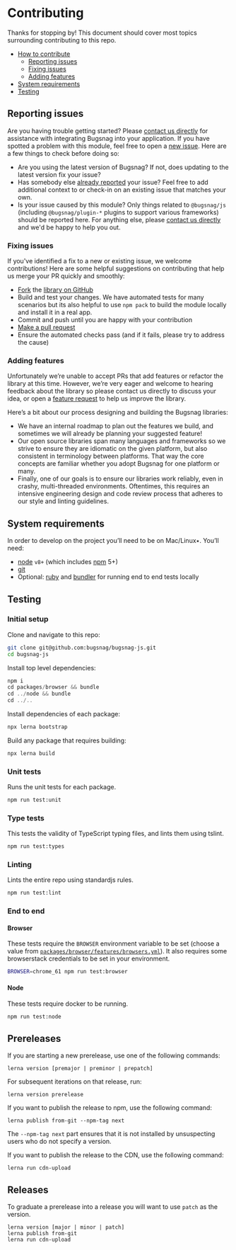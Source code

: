 # Contributing

Thanks for stopping by! This document should cover most topics surrounding contributing to this repo.

* [How to contribute](#how-to-contribute)
  * [Reporting issues](#reporting-issues)
  * [Fixing issues](#fixing-issues)
  * [Adding features](#adding-features)
* [System requirements](#system-requirements)
* [Testing](#testing)

## Reporting issues
Are you having trouble getting started? Please [contact us directly](mailto:support@bugsnag.com?subject=%5BGitHub%5D%20bugsnag-js%20-%20having%20trouble%20getting%20started%20with%20Bugsnag) for assistance with integrating Bugsnag into your application.
If you have spotted a problem with this module, feel free to open a [new issue](https://github.com/bugsnag/bugsnag-js/issues/new?template=Bug_report.md). Here are a few things to check before doing so:

* Are you using the latest version of Bugsnag? If not, does updating to the latest version fix your issue?
* Has somebody else [already reported](https://github.com/bugsnag/bugsnag-js/issues?utf8=%E2%9C%93&q=is%3Aissue%20is%3Aopen) your issue? Feel free to add additional context to or check-in on an existing issue that matches your own.
* Is your issue caused by this module? Only things related to `@bugsnag/js` (including `@bugsnag/plugin-*` plugins to support various frameworks) should be reported here. For anything else, please [contact us directly](mailto:support@bugsnag.com) and we'd be happy to help you out.

### Fixing issues

If you've identified a fix to a new or existing issue, we welcome contributions!
Here are some helpful suggestions on contributing that help us merge your PR quickly and smoothly:

* [Fork](https://help.github.com/articles/fork-a-repo) the
  [library on GitHub](https://github.com/bugsnag/bugsnag-js)
* Build and test your changes. We have automated tests for many scenarios but its also helpful to use `npm pack` to build the module locally and install it in a real app.
* Commit and push until you are happy with your contribution
* [Make a pull request](https://help.github.com/articles/using-pull-requests)
* Ensure the automated checks pass (and if it fails, please try to address the cause)

### Adding features

Unfortunately we’re unable to accept PRs that add features or refactor the library at this time.
However, we’re very eager and welcome to hearing feedback about the library so please contact us directly to discuss your idea, or open a
[feature request](https://github.com/bugsnag/bugsnag-js/issues/new?template=Feature_request.md) to help us improve the library.

Here’s a bit about our process designing and building the Bugsnag libraries:

* We have an internal roadmap to plan out the features we build, and sometimes we will already be planning your suggested feature!
* Our open source libraries span many languages and frameworks so we strive to ensure they are idiomatic on the given platform, but also consistent in terminology between platforms. That way the core concepts are familiar whether you adopt Bugsnag for one platform or many.
* Finally, one of our goals is to ensure our libraries work reliably, even in crashy, multi-threaded environments. Oftentimes, this requires an intensive engineering design and code review process that adheres to our style and linting guidelines.


## System requirements

In order to develop on the project you’ll need to be on Mac/Linux٭. You’ll need:
- [node](https://nodejs.org) `v8+` (which includes [npm](https://www.npmjs.com/get-npm) 5+)
- [git](https://git-scm.com/)
- Optional: [ruby](https://www.ruby-lang.org/en/) and [bundler](https://bundler.io/) for running end to end tests locally

## Testing

### Initial setup

Clone and navigate to this repo:

```sh
git clone git@github.com:bugsnag/bugsnag-js.git
cd bugsnag-js
```
Install top level dependencies:
```js
npm i
cd packages/browser && bundle
cd ../node && bundle
cd ../..
```

Install dependencies of each package:
```sh
npx lerna bootstrap
```

Build any package that requires building:
```sh
npx lerna build
```

### Unit tests

Runs the unit tests for each package.

```sh
npm run test:unit
```

### Type tests

This tests the validity of TypeScript typing files, and lints them using tslint.

```sh
npm run test:types
```

### Linting

Lints the entire repo using standardjs rules.

```sh
npm run test:lint
```

### End to end

#### Browser

These tests require the `BROWSER` environment variable to be set (choose a value from [`packages/browser/features/browsers.yml`](/packages/browser/features/browsers.yml)). It also requires some browserstack credentials to be set in your environment.

```sh
BROWSER=chrome_61 npm run test:browser
```

#### Node

These tests require docker to be running.

```sh
npm run test:node
```

## Prereleases

If you are starting a new prerelease, use one of the following commands:

```
lerna version [premajor | preminor | prepatch]
```

For subsequent iterations on that release, run:

```
lerna version prerelease
```

If you want to publish the release to npm, use the following command:

```
lerna publish from-git --npm-tag next
```

The `--npm-tag next` part ensures that it is not installed by unsuspecting users who do not specify a version.

If you want to publish the release to the CDN, use the following command:

```
lerna run cdn-upload
```

## Releases

To graduate a prerelease into a release you will want to use `patch` as the version.

```
lerna version [major | minor | patch]
lerna publish from-git
lerna run cdn-upload
```
